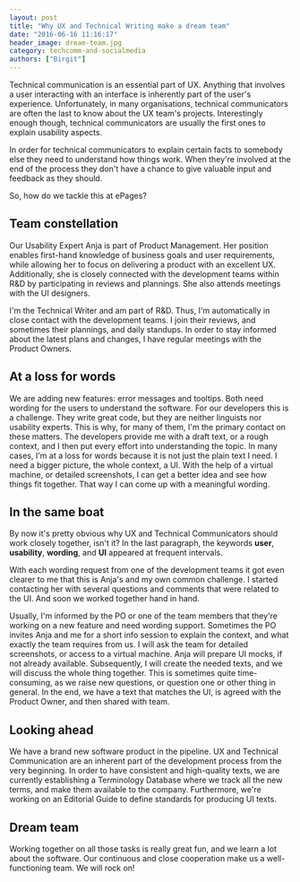 ```yaml
---
layout: post
title: "Why UX and Technical Writing make a dream team"
date: "2016-06-16 11:16:17"
header_image: dream-team.jpg
category: techcomm-and-socialmedia
authors: ["Birgit"]
---
```


Technical communication is an essential part of UX.
Anything that involves a user interacting with an interface is inherently part of the user's experience.
Unfortunately, in many organisations, technical communicators are often the last to know about the UX team's projects.
Interestingly enough though, technical communicators are usually the first ones to explain usability aspects.

In order for technical communicators to explain certain facts to somebody else they need to understand how things work.
When they're involved at the end of the process they don't have a chance to give valuable input and feedback as they should.

So, how do we tackle this at ePages?

## Team constellation

Our Usability Expert Anja is part of Product Management.
Her position enables first-hand knowledge of business goals and user requirements, while allowing her to focus on delivering a product with an excellent UX.
Additionally, she is closely connected with the development teams within R&amp;D by participating in reviews and plannings.
She also attends meetings with the UI designers.

I'm the Technical Writer and am part of R&amp;D.
Thus, I'm automatically in close contact with the development teams.
I join their reviews, and sometimes their plannings, and daily standups.
In order to stay informed about the latest plans and changes, I have regular meetings with the Product Owners.

## At a loss for words

We are adding new features: error messages and tooltips.
Both need wording for the users to understand the software.
For our developers this is a challenge.
They write great code, but they are neither linguists nor usability experts.
This is why, for many of them, I'm the primary contact on these matters.
The developers provide me with a draft text, or a rough context, and I then put every effort into understanding the topic.
In many cases, I'm at a loss for words because it is not just the plain text I need.
I need a bigger picture, the whole context, a UI.
With the help of a virtual machine, or detailed screenshots, I can get a better idea and see how things fit together.
That way I can come up with a meaningful wording.

## In the same boat

By now it's pretty obvious why UX and Technical Communicators should work closely together, isn't it?
In the last paragraph, the keywords **user**, **usability**, **wording**, and **UI** appeared at frequent intervals.

With each wording request from one of the development teams it got even clearer to me that this is Anja's and my own common challenge.
I started contacting her with several questions and comments that were related to the UI.
And soon we worked together hand in hand.

Usually, I'm informed by the PO or one of the team members that they're working on a new feature and need wording support.
Sometimes the PO invites Anja and me for a short info session to explain the context, and what exactly the team requires from us.
I will ask the team for detailed screenshots, or access to a virtual machine.
Anja will prepare UI mocks, if not already available.
Subsequently, I will create the needed texts, and we will discuss the whole thing together.
This is sometimes quite time-consuming, as we raise new questions, or question one or other thing in general.
In the end, we have a text that matches the UI, is agreed with the Product Owner, and then shared with team.

## Looking ahead

We have a brand new software product in the pipeline.
UX and Technical Communication are an inherent part of the development process from the very beginning.
In order to have consistent and high-quality texts, we are currently establishing a Terminology Database where we track all the new terms, and make them available to the company.
Furthermore, we're working on an Editorial Guide to define standards for producing UI texts.

## Dream team

Working together on all those tasks is really great fun, and we learn a lot about the software.
Our continuous and close cooperation make us a well-functioning team.
We will rock on!
